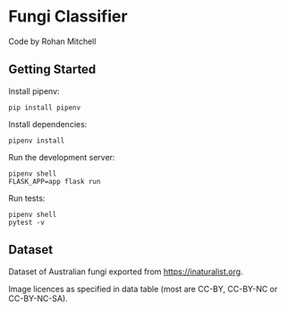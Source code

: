 # Fungi Classifier

Code by Rohan Mitchell

## Getting Started

Install pipenv:

```
pip install pipenv
```

Install dependencies:

```
pipenv install
```

Run the development server:

```
pipenv shell
FLASK_APP=app flask run
```

Run tests:

```
pipenv shell
pytest -v
```

## Dataset

Dataset of Australian fungi exported from https://inaturalist.org.

Image licences as specified in data table (most are CC-BY, CC-BY-NC or CC-BY-NC-SA).
